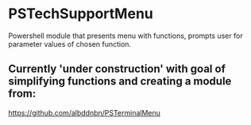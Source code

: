 # PSTechSupportMenu
 Powershell module that presents menu with functions, prompts user for parameter values of chosen function.

## Currently 'under construction' with goal of simplifying functions and creating a module from:

<a href="">https://github.com/albddnbn/PSTerminalMenu</a>
